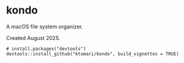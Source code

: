 # kondo
A macOS file system organizer.

Created August 2025.

```{r}
# install.packages("devtools")
devtools::install_github("ktomari/kondo", build_vignettes = TRUE)
```
